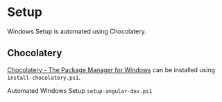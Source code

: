 # Setup

Windows Setup is automated using Chocolatery.

## Chocolatery

[Chocolatery - The Package Manager for Windows](https://chocolatey.org/) can be installed using `install-chocolatery.ps1`.

Automated Windows Setup `setup-angular-dev.ps1`